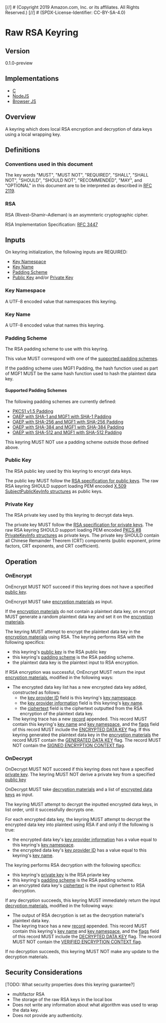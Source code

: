 [//] # (Copyright 2019 Amazon.com, Inc. or its affiliates. All Rights Reserved.)
[//] # (SPDX-License-Identifier: CC-BY-SA-4.0)

# Raw RSA Keyring

## Version

0.1.0-preview

## Implementations

- [C](https://github.com/aws/aws-encryption-sdk-c/blob/master/include/aws/cryptosdk/raw_rsa_keyring.h)
- [NodeJS](https://github.com/awslabs/aws-encryption-sdk-javascript/blob/master/modules/raw-rsa-keyring-node/src/raw_rsa_keyring_node.ts)
- [Browser JS](https://github.com/awslabs/aws-encryption-sdk-javascript/blob/master/modules/raw-rsa-keyring-browser/src/raw_rsa_keyring_browser.ts)

## Overview

A keyring which does local RSA encryption and decryption of data keys using a local wrapping key.

## Definitions

### Conventions used in this document

The key words "MUST", "MUST NOT", "REQUIRED", "SHALL", "SHALL NOT", "SHOULD", "SHOULD NOT", "RECOMMENDED", "MAY", and "OPTIONAL"
in this document are to be interpreted as described in [RFC 2119](https://tools.ietf.org/html/rfc2119).

### RSA

RSA (Rivest–Shamir–Adleman) is an asymmteric cryptographic cipher.

RSA Implementation Specification: [RFC 3447](https://tools.ietf.org/html/rfc8017)

## Inputs

On keyring initialization, the following inputs are REQUIRED:

- [Key Namespace](#key-namespace)
- [Key Name](#key-name)
- [Padding Scheme](#padding-scheme)
- [Public Key](#public-key) and/or [Private Key](#private-key)

### Key Namespace

A UTF-8 encoded value that namespaces this keyring.

### Key Name

A UTF-8 encoded value that names this keyring.

### Padding Scheme

The RSA padding scheme to use with this keyring.

This value MUST correspond with one of the [supported padding schemes](#supported-padding-schemes).

If the padding scheme uses MGF1 Padding, the hash function used as part of MGF1 MUST be the same hash function
used to hash the plaintext data key.

#### Supported Padding Schemes

The following padding schemes are currently defined:

- [PKCS1 v1.5 Padding](https://tools.ietf.org/html/rfc8017#section-7.2)
- [OAEP with SHA-1 and MGF1 with SHA-1 Padding](https://tools.ietf.org/html/rfc8017#section-7.1)
- [OAEP with SHA-256 and MGF1 with SHA-256 Padding](https://tools.ietf.org/html/rfc8017#section-7.1)
- [OAEP with SHA-384 and MGF1 with SHA-384 Padding](https://tools.ietf.org/html/rfc8017#section-7.1)
- [OAEP with SHA-512 and MGF1 with SHA-512 Padding](https://tools.ietf.org/html/rfc8017#section-7.1)

This keyring MUST NOT use a padding scheme outside those defined above.

### Public Key

The RSA public key used by this keyring to encrypt data keys.

The public key MUST follow the [RSA specification for public keys](#rsa).
The raw RSA keyring SHOULD support loading PEM encoded [X.509 SubjectPublicKeyInfo structures](#https://tools.ietf.org/html/rfc5280#section-4.1)
as public keys.

### Private Key

The RSA private key used by this keyring to decrypt data keys.

The private key MUST follow the [RSA specification for private keys](#rsa).
The raw RSA keyring SHOULD support loading PEM encoded [PKCS #8 PrivateKeyInfo structures](#https://tools.ietf.org/html/rfc5958#section-2)
as private keys.
The private key SHOULD contain all Chinese Remainder Theorem (CRT) components (public exponent, prime factors, CRT exponents, and CRT coefficient).

## Operation

### OnEncrypt

OnEncrypt MUST NOT succeed if this keyring does not have a specified [public key](#public-key).

OnEncrypt MUST take [encryption materials](#structures.md#encryption-materials) as input.

If the [encryption materials](#structures.md#encryption-materials) do not contain a plaintext data key,
on encrypt MUST generate a random plaintext data key and set it on the [encryption materials](#structures.md#encryption-materials).

The keyring MUST attempt to encrypt the plaintext data key in the
[encryption materials](#structures.md#encryption-materials) using RSA.
The keyring performs RSA with the following specifics:

- this keyring's [public key](#public-key) is the RSA public key
- this keyring's [padding scheme](padding-scheme) is the RSA padding scheme.
- the plaintext data key is the plaintext input to RSA encryption.

If RSA encryption was successful, OnEncrypt MUST return the input
[encryption materials](#structures.md#encryption-materials), modified in the following ways:

- The encrypted data key list has a new encrypted data key added, constructed as follows:
  - the [key provider ID](#structures.md#key-provider-id) field is this keyring's [key namespace](#key-id).
  - the [key provider information](#structures.md#key-provider-information) field is this keyring's [key name](#key-name).
  - the [ciphertext](#structures.md#data-key-encryption) field is the ciphertext outputted from
    the RSA encryption of the plaintext data key.
- The keyring trace has a new [record](#structures.md#record) appended.
  This record MUST contain this keyring's [key name](#key-name) and [key namespace](#key-namespace),
  and the [flags](#structures.md$flags) field of this record MUST include the
  [ENCRYPTED DATA KEY](#structures.md#supported-flags) flag.
  If this keyring generated the plaintext data key in the [encryption materials](#structures.md#encryption-materials)
  the record MUST contain the [GENERATED DATA KEY](#structures.md#supported-flags) flag.
  The record MUST NOT contain the [SIGNED ENCRYPTION CONTEXT flag](#structures.md#flags).

### OnDecrypt

OnDecrypt MUST NOT succeed if this keyring does not have a specified [private key](#private-key).
The keyring MUST NOT derive a private key from a specified [public key](#public-key)

OnDecrypt MUST take [decryption materials](#structures.md#decryption-materials) and
a list of [encrypted data keys](#structures.md#encrypted-data-key) as input.

The keyring MUST attempt to decrypt the inputted encrypted data keys, in list order, until it successfully decrypts one.

For each encrypted data key, the keyring MUST attempt to decrypt the encrypted data key into plaintext
using RSA if and only if the following is true:

- the encrypted data key's [key provider information](#structures.md#key-provider-information)
  has a value equal to this keyring's [key namespace](#key-namespace).
- the encrypted data key's [key provider ID](#structures.md#key-provider-id) has a value equal to
  this keyring's [key name](#key-name).

The keyring performs RSA decryption with the following specifics:

- this keyring's [private key](#private-key) is the RSA priavte key
- this keyring's [padding scheme](padding-scheme) is the RSA padding scheme.
- an encrypted data key's [ciphertext](#structures.md#ciphertext) is the input ciphertext to RSA decryption.

If any decryption succeeds, this keyring MUST immediately return the input
[decryption materials](#structures.md#decryption-materials), modified in the following ways:

- The output of RSA decryption is set as the decryption material's plaintext data key.
- The keyring trace has a new [record](#structures.md#record) appended.
  This record MUST contain this keyring's [key name](#key-name) and [key namespace](#key-namespace),
  and the [flags](#structures.md$flags) field of this record MUST include the
  [DECRYPTED DATA KEY](#structures.md#supported-flags) flag.
  The record MUST NOT contain the [VERIFIED ENCRYPTION CONTEXT flag](#structures.md#flags).

If no decryption succeeds, this keyring MUST NOT make any update to the decryption materials.

## Security Considerations

[TODO: What security properties does this keyring guarantee?]

- multifactor RSA
- The storage of the raw RSA keys in the local box
- Does not write any information about what algorithm was used to wrap the data key.
- Does not provide any authenticity.

